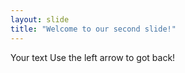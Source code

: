 ```yaml
---
layout: slide
title: "Welcome to our second slide!"
---
```

Your text
Use the left arrow to got back!
